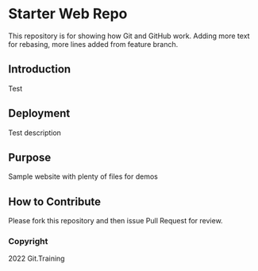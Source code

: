 # Starter Web Repo

This repository is for showing how Git and GitHub work. Adding more text for rebasing, more lines added from feature branch.

## Introduction
Test

## Deployment
Test description

## Purpose

Sample website with plenty of files for demos

## How to Contribute

Please fork this repository and then issue Pull Request for review.

### Copyright
2022 Git.Training